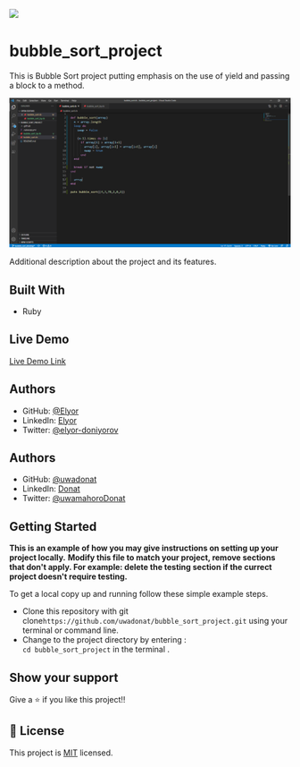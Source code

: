 
![](https://img.shields.io/badge/Microverse-blueviolet)

# bubble_sort_project

 This is Bubble Sort project putting emphasis on the use of yield and passing a block to a method.

![screenshot](screenshot(bubble_sort).png)

Additional description about the project and its features.

## Built With

- Ruby

## Live Demo

[Live Demo Link](https://uwadonat.github.io/bubble_sort_project/.)

## Authors

- GitHub: [@Elyor](https://github.com/EL28DEV)
- LinkedIn: [Elyor](https://www.linkedin.com/feed/)
- Twitter: [@elyor-doniyorov](https://twitter.com/home?lang=ru)

## Authors

- GitHub: [@uwadonat](https://github.com/uwadonat)
- LinkedIn: [Donat](www.linkedIn.com/in/uwamahoro-donat-84b5bb1b7/)
- Twitter: [@uwamahoroDonat](https://twitter.com/uwamahoroDonat)

## Getting Started

**This is an example of how you may give instructions on setting up your project locally.**
**Modify this file to match your project, remove sections that don't apply. For example: delete the testing section if the currect project doesn't require testing.**

To get a local copy up and running follow these simple example steps.
- Clone this repository with git clone```https://github.com/uwadonat/bubble_sort_project.git``` using your terminal or command line.
- Change to the project directory by entering : <br>
```cd bubble_sort_project``` in the terminal .

## Show your support

Give a ⭐️ if you like this project!!

## 📝 License

This project is [MIT](LICENSE) licensed.
